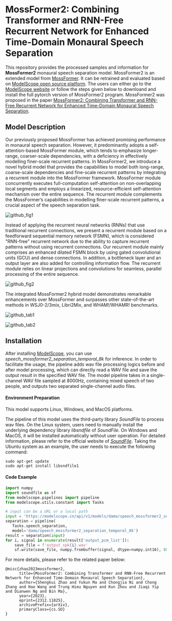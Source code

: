 # MossFormer2: Combining Transformer and RNN-Free Recurrent Network for Enhanced Time-Domain Monaural Speech Separation

This repository provides the processed samples and information for **MossFormer2** monaural speech separation model. MossFormer2 is an extended model from <a href="https://github.com/alibabasglab/MossFormer">MossFormer</a>. It can be retrained and evaluated based on <a href="https://modelscope.cn/models/damo/speech_mossformer2_separation_temporal_8k/summary">ModelScope open source platform</a>. The users can either go to the <a href="https://modelscope.cn/models/damo/speech_mossformer2_separation_temporal_8k/summary">ModelScope website</a> or follow the steps given below to downloand and install the full pytorch version of MossFormer2 program. MossFormer2 was proposed in the paper <a href="https://arxiv.org/abs/2312.11825">MossFormer2: Combining Transformer and RNN-Free Recurrent Network for Enhanced Time-Domain Monaural Speech Separation</a>.  

## Model Description

Our previously proposed MossFormer has achieved promising performance in monaural speech separation. However, it predominantly adopts a self-attention-based MossFormer module, which tends to emphasize longer-range, coarser-scale dependencies, with a deficiency in effectively modelling finer-scale recurrent patterns. In MossFormer2, we introduce a novel hybrid model that provides the capabilities to model both long-range, coarse-scale dependencies and fine-scale recurrent patterns by integrating a recurrent module into the MossFormer framework. MossFormer module concurrently executes full-computation self-attention on non-overlapping local segments and employs a linearized, resource-efficient self-attention mechanism over the entire sequence. The recurrent module complements the MossFormer’s capabilities in modelling finer-scale recurrent patterns, a crucial aspect of the speech separation task.

![github_fig1](https://github.com/alibabasglab/MossFormer2/assets/62317780/e69fb5df-4d7f-4572-88e6-8c393dd8e99d)


Instead of applying the recurrent neural networks (RNNs) that use traditional recurrent connections, we present a recurrent module based on a feedforward sequential memory network (FSMN), which is considered "RNN-free" recurrent network due to the ability to capture recurrent patterns without using recurrent connections. Our recurrent module mainly comprises an enhanced dilated FSMN block by using gated convolutional units (GCU) and dense connections. In addition, a bottleneck layer and an output layer are also added for controlling information flow. The recurrent module relies on linear projections and convolutions for seamless, parallel processing of the entire sequence. 

![github_fig2](https://github.com/alibabasglab/MossFormer2/assets/62317780/7273174d-01aa-4cc5-9a67-1fa2e8f7ac2e)


The integrated MossFormer2 hybrid model demonstrates remarkable enhancements over MossFormer and surpasses other state-of-the-art methods in WSJ0-2/3mix, Libri2Mix, and WHAM!/WHAMR! benchmarks.

![github_tab1](https://github.com/alibabasglab/MossFormer2/assets/62317780/82ce529f-da29-405a-80e7-ecd215cd2eff)

![github_tab2](https://github.com/alibabasglab/MossFormer2/assets/62317780/206492da-cf1a-4a2c-a316-bf15ed4a34e8)


## Installation

After installing <a href="https://github.com/modelscope/modelscope">ModelScope</a>, you can use *speech_mossformer2_separation_temporal_8k* for inference. In order to facilitate the usage, the pipeline adds wav file processing logics before and after model processing, which can directly read a WAV file and save the output result in the specified WAV file. The model pipeline takes in a single-channel WAV file sampled at 8000Hz, containing mixed speech of two people, and outputs two separated single-channel audio files.

#### Environment Preparation

This model supports Linux, Windows, and MacOS platforms.

The pipeline of this model uses the third-party library *SoundFile* to process wav files. On the Linux system, users need to manually install the underlying dependency library *libsndfile* of *SoundFile*. On Windows and MacOS, it will be installed automatically without user operation. For detailed information, please refer to the official website of <a href=https://github.com/bastibe/python-soundfile#installation>*SoundFile*</a>. Taking the Ubuntu system as an example, the user needs to execute the following command:

```
sudo apt-get update
sudo apt-get install libsndfile1
```

####  Code Example
```python
import numpy
import soundfile as sf
from modelscope.pipelines import pipeline
from modelscope.utils.constant import Tasks

# input can be a URL or a local path
input = 'https://modelscope.cn/api/v1/models/damo/speech_mossformer2_separation_temporal_8k/repo?Revision=master&FilePath=examples/mix_speech1.wav'
separation = pipeline(
   Tasks.speech_separation,
   model='damo/speech_mossformer2_separation_temporal_8k')
result = separation(input)
for i, signal in enumerate(result['output_pcm_list']):
    save_file = f'output_spk{i}.wav'
    sf.write(save_file, numpy.frombuffer(signal, dtype=numpy.int16), 8000)
```

For more details, please refer to the related paper below:

```
@misc{zhao2023mossformer2,
      title={MossFormer2: Combining Transformer and RNN-Free Recurrent Network for Enhanced Time-Domain Monaural Speech Separation}, 
      author={Shengkui Zhao and Yukun Ma and Chongjia Ni and Chong Zhang and Hao Wang and Trung Hieu Nguyen and Kun Zhou and Jiaqi Yip and Dianwen Ng and Bin Ma},
      year={2023},
      eprint={2312.11825},
      archivePrefix={arXiv},
      primaryClass={cs.SD}
}
```
